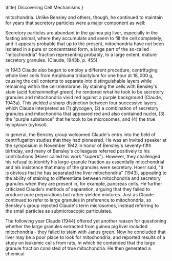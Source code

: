 \title{
Discovering Cell Mechanisms
}

mitochondria. Unlike Bensley and others, though, he continued to maintain for years that secretory particles were a major component as well:

Secretory particles are abundant in the guinea pig liver, especially in the fasting animal, where they accumulate and seem to fill the cell completely, and it appears probable that up to the present, mitochondria have not been isolated in a pure or concentrated form, a large part of the so-called "mitochondria" fraction representing probably, to a large extent, mature secretory granules. (Claude, 1943b, p. 455)

In 1943 Claude also began to employ a different procedure, centrifuging whole liver cells from Amphiuma tridactylum for one hour at $18,000 \mathrm{~g}$, causing the cell contents to separate into distinguishable layers while remaining within the cell membrane. By staining the cells with Bensley's stain (acid fuchsinmethyl green), he rendered what he took to be secretory granules and mitochondria vivid red against a purple background (Claude, 1943a). This yielded a sharp distinction between four successive layers, which Claude interpreted as (1) glycogen, (2) a combination of secretory granules and mitochondria that appeared red and also contained nuclei, (3) the "purple substance" that he took to be microsomes, and (4) the true hyloplasm (cytosol).

In general, the Bensley group welcomed Claude's entry into the field of centrifugation studies that they had pioneered. He was an invited speaker at the symposium in November 1942 in honor of Bensley's seventy-fifth birthday, and many of Bensley's colleagues referred positively to his contributions (Hoerr called his work "superb"). However, they challenged his refusal to identify his large-granule fraction as essentially mitochondrial and his insistence that many of the granules were secretory. Hoerr said, "it is obvious that he has separated the liver mitochondria" (1943), appealing to the ability of staining to differentiate between mitochondria and secretory granules when they are present in, for example, pancreas cells. He further criticized Claude's methods of separation, arguing that they failed to produce pure preparations but rather yielded mixtures. Just as Claude continued to refer to large granules in preference to mitochondria, so Bensley's group rejected Claude's term microsomes, instead referring to the small particles as submicroscopic particulates.

The following year Claude (1944) offered yet another reason for questioning whether the large granules extracted from guinea pig liver included mitochondria - they failed to stain with Janus green. Now he concluded that liver may be a poor place to look for mitochondria, and reported results of a study on leukemic cells from rats, in which he contended that the large granule fraction consisted of true mitochondria. He then generated a chemical